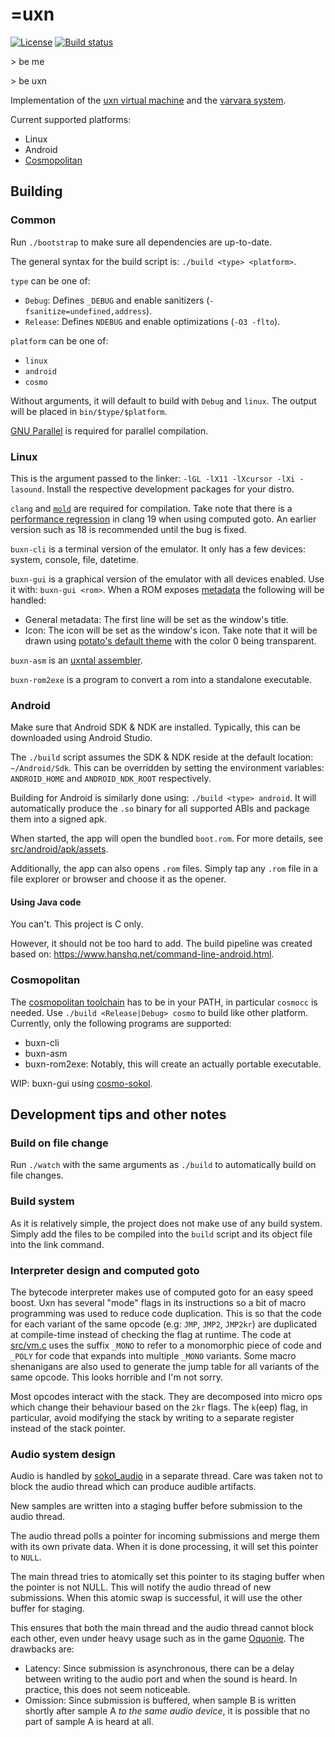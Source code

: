# =uxn

[![License](https://img.shields.io/badge/license-MIT-blue.svg)](LICENSE)
[![Build status](https://github.com/bullno1/buxn/actions/workflows/build.yml/badge.svg)](https://github.com/bullno1/buxn/actions/workflows/build.yml)

\> be me

\> be uxn

Implementation of the [uxn virtual machine](https://wiki.xxiivv.com/site/uxn.html) and the [varvara system](https://wiki.xxiivv.com/site/varvara.html).

Current supported platforms:

* Linux
* Android
* [Cosmopolitan](https://github.com/jart/cosmopolitan/)

## Building
### Common

Run `./bootstrap` to make sure all dependencies are up-to-date.

The general syntax for the build script is: `./build <type> <platform>`.

`type` can be one of:

* `Debug`: Defines `_DEBUG` and enable sanitizers (`-fsanitize=undefined,address`).
* `Release`: Defines `NDEBUG` and enable optimizations (`-O3 -flto`).

`platform` can be one of:

* `linux`
* `android`
* `cosmo`

Without arguments, it will default to build with `Debug` and `linux`.
The output will be placed in `bin/$type/$platform`.

[GNU Parallel](https://www.gnu.org/software/parallel/) is required for parallel compilation.

### Linux

This is the argument passed to the linker: `-lGL -lX11 -lXcursor -lXi -lasound`.
Install the respective development packages for your distro.

`clang` and [`mold`](https://github.com/rui314/mold) are required for compilation.
Take note that there is a [performance regression](https://github.com/llvm/llvm-project/issues/106846) in clang 19 when using computed goto.
An earlier version such as 18 is recommended until the bug is fixed.

`buxn-cli` is a terminal version of the emulator.
It only has a few devices: system, console, file, datetime.

`buxn-gui` is a graphical version of the emulator with all devices enabled.
Use it with: `buxn-gui <rom>`.
When a ROM exposes [metadata](https://wiki.xxiivv.com/site/metadata.html) the following will be handled:

* General metadata: The first line will be set as the window's title.
* Icon: The icon will be set as the window's icon.
  Take note that it will be drawn using [potato's default theme](https://git.sr.ht/~rabbits/potato/tree/325083af9dbde3c39e27e67e75b026ed4b98c8f0/item/src/potato.tal#L31) with the color 0 being transparent.

`buxn-asm` is an [uxntal assembler](https://wiki.xxiivv.com/site/uxntal.html).

`buxn-rom2exe` is a program to convert a rom into a standalone executable.

### Android

Make sure that Android SDK & NDK are installed.
Typically, this can be downloaded using Android Studio.

The `./build` script assumes the SDK & NDK reside at the default location: `~/Android/Sdk`.
This can be overridden by setting the environment variables: `ANDROID_HOME` and `ANDROID_NDK_ROOT` respectively.

Building for Android is similarly done using: `./build <type> android`.
It will automatically produce the `.so` binary for all supported ABIs and package them into a signed apk.

When started, the app will open the bundled `boot.rom`.
For more details, see [src/android/apk/assets](src/android/apk/assets).

Additionally, the app can also opens `.rom` files.
Simply tap any `.rom` file in a file explorer or browser and choose it as the opener.

#### Using Java code

You can't.
This project is C only.

However, it should not be too hard to add.
The build pipeline was created based on: https://www.hanshq.net/command-line-android.html.

### Cosmopolitan

The [cosmopolitan toolchain](https://github.com/jart/cosmopolitan) has to be in your PATH, in particular `cosmocc` is needed.
Use `./build <Release|Debug> cosmo` to build like other platform.
Currently, only the following programs are supported:

* buxn-cli
* buxn-asm
* buxn-rom2exe: Notably, this will create an actually portable executable.

WIP: buxn-gui using [cosmo-sokol](https://github.com/bullno1/cosmo-sokol).

## Development tips and other notes
### Build on file change

Run `./watch` with the same arguments as `./build` to automatically build on file changes.

### Build system

As it is relatively simple, the project does not make use of any build system.
Simply add the files to be compiled into the `build` script and its object file into the link command.

### Interpreter design and computed goto

The bytecode interpreter makes use of computed goto for an easy speed boost.
Uxn has several "mode" flags in its instructions so a bit of macro programming was used to reduce code duplication.
This is so that the code for each variant of the same opcode (e.g: `JMP`, `JMP2`, `JMP2kr`) are duplicated at compile-time instead of checking the flag at runtime.
The code at [src/vm.c](src/vm.c) uses the suffix `_MONO` to refer to a monomorphic piece of code and `_POLY` for code that expands into multiple `_MONO` variants.
Some macro shenanigans are also used to generate the jump table for all variants of the same opcode.
This looks horrible and I'm not sorry.

Most opcodes interact with the stack.
They are decomposed into micro ops which change their behaviour based on the `2kr` flags.
The `k`(eep) flag, in particular, avoid modifying the stack by writing to a separate register instead of the stack pointer.

### Audio system design

Audio is handled by [sokol_audio](https://github.com/floooh/sokol?tab=readme-ov-file#sokol_audioh) in a separate thread.
Care was taken not to block the audio thread which can produce audible artifacts.

New samples are written into a staging buffer before submission to the audio thread.

The audio thread polls a pointer for incoming submissions and merge them with its own private data.
When it is done processing, it will set this pointer to `NULL`.

The main thread tries to atomically set this pointer to its staging buffer when the pointer is not NULL.
This will notify the audio thread of new submissions.
When this atomic swap is successful, it will use the other buffer for staging.

This ensures that both the main thread and the audio thread cannot block each other, even under heavy usage such as in the game [Oquonie](https://100r.co/site/oquonie.html).
The drawbacks are:

* Latency: Since submission is asynchronous, there can be a delay between writing to the audio port and when the sound is heard.
  In practice, this does not seem noticeable.
* Omission: Since submission is buffered, when sample B is written shortly after sample A *to the same audio device*, it is possible that no part of sample A is heard at all.
